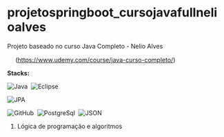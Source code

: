 # projetospringboot_cursojavafullnelioalves

Projeto baseado no curso Java Completo - Nelio Alves


<img src="https://seeklogo.com/images/J/java-logo-7F8B35BAB3-seeklogo.com.png" width="15px" heigth="15px"> (https://www.udemy.com/course/java-curso-completo/) <br>
   

<strong>Stacks:</strong>

![Java](https://img.shields.io/badge/-Java-05122A?style=flat&logo=Java&logoColor=FFA518)&nbsp;
![Eclipse](https://img.shields.io/badge/-Eclipse-05122A?style=flat&logo=eclipse-ide&logoColor=2C2255)

![JPA](https://img.shields.io/badge/-Jpa-05122A?style=flat&logo=JPA&logoColor=2C2255)

![GitHub](https://img.shields.io/badge/-GitHub-05122A?style=flat&logo=github)&nbsp;
![PostgreSql](https://img.shields.io/badge/-Postgresql-05122A?style=flat&logo=Postgresql)&nbsp;
![JSON](https://img.shields.io/badge/-JSON-05122A?style=flat&logo=json)&nbsp;



<ol>
<li>Lógica de programação e algoritmos</li>
